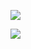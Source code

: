 ![](https://www.nta.go.jp/tmp/e967fe8a-a81d-496c-a5ca-1f9d52adfc57/images/66484d06571d558b467cd850260be8624cd6b19d394238a561d16fac90b3f6e6.jpg)

![](https://www.nta.go.jp/tmp/e967fe8a-a81d-496c-a5ca-1f9d52adfc57/images/ab84e5dc4e7d776275d2e6329f914fee096f2fa4a6bf1c8496af475a520a87ad.jpg)